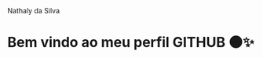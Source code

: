 <div display="inline-block"

<h1 align="left"> Nathaly da Silva </h1>
<h1 align="left"> Bem vindo ao meu perfil GITHUB 🌑✨ </h1>
